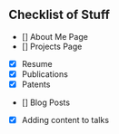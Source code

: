 ## Checklist of Stuff
- [] About Me Page
- [] Projects Page
- [X] Resume
- [X] Publications
- [X] Patents
- [] Blog Posts
- [X] Adding content to talks
